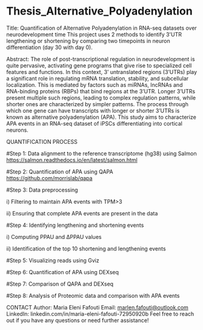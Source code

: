 # Thesis_Alternative_Polyadenylation

Title: Quantification of Alternative Polyadenylation in RNA-seq datasets over neurodevelopment time 
This project uses 2 methods to identify 3'UTR lengthening or shortening by comparing two timepoints in neuron differentiation (day 30 with day 0). 

Abstract: The role of post-transcriptional regulation in neurodevelopment is quite pervasive, activating gene programs that give rise to specialized cell 
features and functions. In this context, 3’ untranslated regions (3’UTRs) play a significant role in regulating mRNA translation, stability, and subcellular 
localization. This is mediated by factors such as miRNAs, lncRNAs and RNA-binding proteins (RBPs) that bind regions at the 3’UTR. Longer 3’UTRs present 
multiple such regions, leading to complex regulation patterns, while shorter ones are characterized by simpler patterns. The process through which one 
gene can have transcripts with longer or shorter 3’UTRs is known as alternative polyadenylation (APA). This study aims to characterize APA events in an 
RNA-seq dataset of iPSCs differentiating into cortical neurons. 

QUANTIFICATION PROCESS

#Step 1: Data alignment to the reference transcriptome (hg38) using Salmon https://salmon.readthedocs.io/en/latest/salmon.html 

#Step 2: Quantification of APA using QAPA https://github.com/morrislab/qapa 

#Step 3: Data preprocessing 
  
  i) Filtering to maintain APA events with TPM>3 
  
  ii) Ensuring that complete APA events are present in the data 

#Step 4: Identifying lengthening and shortening events 

  i) Computing PPAU and ΔPPAU values 
  
  ii) Identification of the top 10 shortening and lengthening events 

#Step 5: Visualizing reads using Gviz 

#Step 6: Quantification of APA using DEXseq 

#Step 7: Comparison of QAPA and DEXseq 

#Step 8: Analysis of Proteomic data and comparison with APA events 

CONTACT
Author: Maria Eleni Fafouti
Email: marlen.fafouti@outlook.com
LinkedIn: linkedin.com/in/maria-eleni-fafouti-72950920b 
Feel free to reach out if you have any questions or need further assistance!
